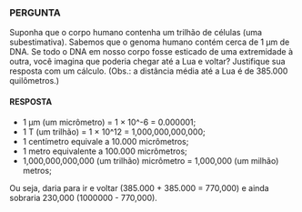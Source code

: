 ### PERGUNTA

Suponha que o corpo humano contenha um trilhão de células (uma subestimativa). Sabemos que o genoma humano contém cerca de 1 μm de DNA. Se todo o DNA em nosso corpo fosse esticado de uma extremidade à outra, você imagina que poderia chegar até a Lua e voltar? Justifique sua resposta com um cálculo. (Obs.: a distância média até a Lua é de 385.000 quilômetros.)

#### RESPOSTA

- 1 μm (um micrômetro) = 1 × 10^-6 = 0.000001;
- 1 T (um trilhão) = 1 × 10^12 = 1,000,000,000,000;
- 1 centímetro equivale a 10.000 micrômetros;
- 1 metro equivalente a 100.000 micrômetros;
- 1,000,000,000,000 (um trilhão) micrômetro = 1,000,000 (um milhão) metros;

Ou seja, daria para ir e voltar (385.000 + 385.000 = 770,000) e ainda sobraria 230,000 (1000000 - 770,000).
